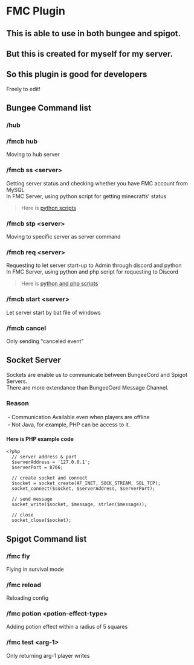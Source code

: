 # FMC Plugin
## This is able to use in both bungee and spigot.<br>
## But this is created for myself for my server.<br>
## So this plugin is good for developers<br>
Freely to edit!<br>
## Bungee Command list
### /hub
### /fmcb hub
Moving to hub server<br>
### /fmcb ss \<server\>
Getting server status and checking whether you have FMC account from MySQL<br>
In FMC Server, using python script for getting minecrafts' status<br>
>Here is [python scripts](https://github.com/bella2391/Mine_Status)<br>
### /fmcb stp \<server\>
Moving to specific server as server command
### /fmcb req \<server\>
Requesting to let server start-up to Admin through discord and python<br>
In FMC Server, using python and php script for requesting to Discord<br>
>Here is [python and php scripts](https://github.com/bella2391/Discord_Button)
### /fmcb start \<server\>
Let server start by bat file of windows
### /fmcb cancel
Only sending "canceled event"
## Socket Server
Sockets are enable us to communicate between BungeeCord and Spigot Servers.<br>
There are more extendance than BungeeCord Message Channel.
### Reason
・Communication Available even when players are offline<br>
・Not Java, for example, PHP can be access to it.<br>
#### Here is PHP example code
```
<?php
  // server address & port
  $serverAddress = '127.0.0.1';
  $serverPort = 8766;

  // create socket and connect
  $socket = socket_create(AF_INET, SOCK_STREAM, SOL_TCP);
  socket_connect($socket, $serverAddress, $serverPort);

  // send message
  socket_write($socket, $message, strlen($message));

  // close
  socket_close($socket);
```
## Spigot Command list
### /fmc fly
Flying in survival mode
### /fmc reload
Reloading config
### /fmc potion \<potion-effect-type\>
Adding potion effect within a radius of 5 squares
### /fmc test \<arg-1\>
Only returning arg-1 player writes
